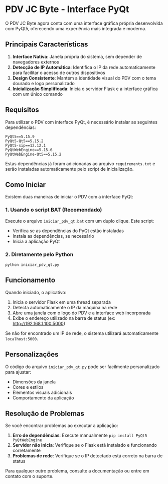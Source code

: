 # PDV JC Byte - Interface PyQt

O PDV JC Byte agora conta com uma interface gráfica própria desenvolvida com PyQt5, oferecendo uma experiência mais integrada e moderna.

## Principais Características

1. **Interface Nativa**: Janela própria do sistema, sem depender de navegadores externos
2. **Detecção de IP Automática**: Identifica o IP da rede automaticamente para facilitar o acesso de outros dispositivos
3. **Design Consistente**: Mantém a identidade visual do PDV com o tema dourado e logo personalizado
4. **Inicialização Simplificada**: Inicia o servidor Flask e a interface gráfica com um único comando

## Requisitos

Para utilizar o PDV com interface PyQt, é necessário instalar as seguintes dependências:

```
PyQt5==5.15.9
PyQt5-Qt5==5.15.2
PyQt5-sip==12.12.1
PyQtWebEngine==5.15.6
PyQtWebEngine-Qt5==5.15.2
```

Estas dependências já foram adicionadas ao arquivo `requirements.txt` e serão instaladas automaticamente pelo script de inicialização.

## Como Iniciar

Existem duas maneiras de iniciar o PDV com a interface PyQt:

### 1. Usando o script BAT (Recomendado)

Execute o arquivo `iniciar_pdv_qt.bat` com um duplo clique. Este script:
- Verifica se as dependências do PyQt estão instaladas
- Instala as dependências, se necessário
- Inicia a aplicação PyQt

### 2. Diretamente pelo Python

```
python iniciar_pdv_qt.py
```

## Funcionamento

Quando iniciado, o aplicativo:

1. Inicia o servidor Flask em uma thread separada
2. Detecta automaticamente o IP da máquina na rede
3. Abre uma janela com o logo do PDV e a interface web incorporada
4. Exibe o endereço utilizado na barra de status (ex: http://192.168.1.100:5000)

Se não for encontrado um IP de rede, o sistema utilizará automaticamente `localhost:5000`.

## Personalizações

O código do arquivo `iniciar_pdv_qt.py` pode ser facilmente personalizado para ajustar:

- Dimensões da janela
- Cores e estilos
- Elementos visuais adicionais
- Comportamento da aplicação

## Resolução de Problemas

Se você encontrar problemas ao executar a aplicação:

1. **Erro de dependências**: Execute manualmente `pip install PyQt5 PyQtWebEngine`
2. **Servidor não inicia**: Verifique se o Flask está instalado e funcionando corretamente
3. **Problemas de rede**: Verifique se o IP detectado está correto na barra de status

Para qualquer outro problema, consulte a documentação ou entre em contato com o suporte.
